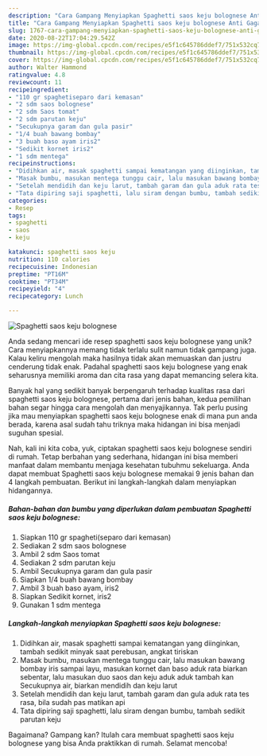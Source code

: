 ```yaml
---
description: "Cara Gampang Menyiapkan Spaghetti saos keju bolognese Anti Gagal"
title: "Cara Gampang Menyiapkan Spaghetti saos keju bolognese Anti Gagal"
slug: 1767-cara-gampang-menyiapkan-spaghetti-saos-keju-bolognese-anti-gagal
date: 2020-08-22T17:04:29.542Z
image: https://img-global.cpcdn.com/recipes/e5f1c645786ddef7/751x532cq70/spaghetti-saos-keju-bolognese-foto-resep-utama.jpg
thumbnail: https://img-global.cpcdn.com/recipes/e5f1c645786ddef7/751x532cq70/spaghetti-saos-keju-bolognese-foto-resep-utama.jpg
cover: https://img-global.cpcdn.com/recipes/e5f1c645786ddef7/751x532cq70/spaghetti-saos-keju-bolognese-foto-resep-utama.jpg
author: Walter Hammond
ratingvalue: 4.8
reviewcount: 11
recipeingredient:
- "110 gr spaghetiseparo dari kemasan"
- "2 sdm saos bolognese"
- "2 sdm Saos tomat"
- "2 sdm parutan keju"
- "Secukupnya garam dan gula pasir"
- "1/4 buah bawang bombay"
- "3 buah baso ayam iris2"
- "Sedikit kornet iris2"
- "1 sdm mentega"
recipeinstructions:
- "Didihkan air, masak spaghetti sampai kematangan yang diinginkan, tambah sedikit minyak saat perebusan, angkat tiriskan"
- "Masak bumbu, masukan mentega tunggu cair, lalu masukan bawang bombay iris sampai layu, masukan kornet dan baso aduk rata biarkan sebentar, lalu masukan duo saos dan keju aduk aduk tambah kan Secukupnya air, biarkan mendidih dan keju larut"
- "Setelah mendidih dan keju larut, tambah garam dan gula aduk rata tes rasa, bila sudah pas matikan api"
- "Tata dipiring saji spaghetti, lalu siram dengan bumbu, tambah sedikit parutan keju"
categories:
- Resep
tags:
- spaghetti
- saos
- keju

katakunci: spaghetti saos keju 
nutrition: 110 calories
recipecuisine: Indonesian
preptime: "PT16M"
cooktime: "PT34M"
recipeyield: "4"
recipecategory: Lunch

---
```



![Spaghetti saos keju bolognese](https://img-global.cpcdn.com/recipes/e5f1c645786ddef7/751x532cq70/spaghetti-saos-keju-bolognese-foto-resep-utama.jpg)

Anda sedang mencari ide resep spaghetti saos keju bolognese yang unik? Cara menyiapkannya memang tidak terlalu sulit namun tidak gampang juga. Kalau keliru mengolah maka hasilnya tidak akan memuaskan dan justru cenderung tidak enak. Padahal spaghetti saos keju bolognese yang enak seharusnya memiliki aroma dan cita rasa yang dapat memancing selera kita.



Banyak hal yang sedikit banyak berpengaruh terhadap kualitas rasa dari spaghetti saos keju bolognese, pertama dari jenis bahan, kedua pemilihan bahan segar hingga cara mengolah dan menyajikannya. Tak perlu pusing jika mau menyiapkan spaghetti saos keju bolognese enak di mana pun anda berada, karena asal sudah tahu triknya maka hidangan ini bisa menjadi suguhan spesial.


Nah, kali ini kita coba, yuk, ciptakan spaghetti saos keju bolognese sendiri di rumah. Tetap berbahan yang sederhana, hidangan ini bisa memberi manfaat dalam membantu menjaga kesehatan tubuhmu sekeluarga. Anda dapat membuat Spaghetti saos keju bolognese memakai 9 jenis bahan dan 4 langkah pembuatan. Berikut ini langkah-langkah dalam menyiapkan hidangannya.

<!--inarticleads1-->

##### Bahan-bahan dan bumbu yang diperlukan dalam pembuatan Spaghetti saos keju bolognese:

1. Siapkan 110 gr spagheti(separo dari kemasan)
1. Sediakan 2 sdm saos bolognese
1. Ambil 2 sdm Saos tomat
1. Sediakan 2 sdm parutan keju
1. Ambil Secukupnya garam dan gula pasir
1. Siapkan 1/4 buah bawang bombay
1. Ambil 3 buah baso ayam, iris2
1. Siapkan Sedikit kornet, iris2
1. Gunakan 1 sdm mentega




<!--inarticleads2-->

##### Langkah-langkah menyiapkan Spaghetti saos keju bolognese:

1. Didihkan air, masak spaghetti sampai kematangan yang diinginkan, tambah sedikit minyak saat perebusan, angkat tiriskan
1. Masak bumbu, masukan mentega tunggu cair, lalu masukan bawang bombay iris sampai layu, masukan kornet dan baso aduk rata biarkan sebentar, lalu masukan duo saos dan keju aduk aduk tambah kan Secukupnya air, biarkan mendidih dan keju larut
1. Setelah mendidih dan keju larut, tambah garam dan gula aduk rata tes rasa, bila sudah pas matikan api
1. Tata dipiring saji spaghetti, lalu siram dengan bumbu, tambah sedikit parutan keju




Bagaimana? Gampang kan? Itulah cara membuat spaghetti saos keju bolognese yang bisa Anda praktikkan di rumah. Selamat mencoba!
